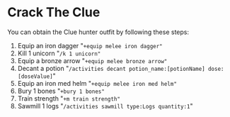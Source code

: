 # Crack The Clue

You can obtain the Clue hunter outfit by following these steps:

1. Equip an iron dagger "`+equip melee iron dagger"`
2. Kill 1 unicorn "`/k 1 unicorn"`
3. Equip a bronze arrow "`+equip melee bronze arrow"`
4. Decant a potion "`/activities decant potion_name:[potionName] dose:[doseValue]`"
5. Equip an iron med helm "`+equip melee iron med helm"`
6. Bury 1 bones "`+bury 1 bones"`
7. Train strength "`+m train strength"`
8. Sawmill 1 logs "`/activities sawmill type:Logs quantity:1`"
